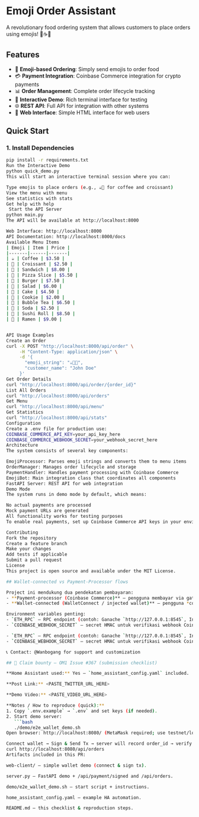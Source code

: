 # Emoji Order Assistant

A revolutionary food ordering system that allows customers to place orders using emojis! 🍕☕🥐

## Features

- 🎯 **Emoji-based Ordering**: Simply send emojis to order food
- 💳 **Payment Integration**: Coinbase Commerce integration for crypto payments
- 📊 **Order Management**: Complete order lifecycle tracking
- 🤖 **Interactive Demo**: Rich terminal interface for testing
- 🌐 **REST API**: Full API for integration with other systems
- 📱 **Web Interface**: Simple HTML interface for web users

## Quick Start

### 1. Install Dependencies

```bash
pip install -r requirements.txt
Run the Interactive Demo
python quick_demo.py
This will start an interactive terminal session where you can:

Type emojis to place orders (e.g., ☕🥐 for coffee and croissant)
View the menu with menu
See statistics with stats
Get help with help
 Start the API Server
python main.py
The API will be available at http://localhost:8000

Web Interface: http://localhost:8000
API Documentation: http://localhost:8000/docs
Available Menu Items
| Emoji | Item | Price |
|-------|------|-------|
| ☕ | Coffee | $3.50 |
| 🥐 | Croissant | $2.50 |
| 🥪 | Sandwich | $8.00 |
| 🍕 | Pizza Slice | $5.50 |
| 🍔 | Burger | $7.50 |
| 🥗 | Salad | $6.00 |
| 🍰 | Cake | $4.50 |
| 🍪 | Cookie | $2.00 |
| 🧋 | Bubble Tea | $6.50 |
| 🥤 | Soda | $2.50 |
| 🍣 | Sushi Roll | $8.50 |
| 🍜 | Ramen | $9.00 |


API Usage Examples
Create an Order
curl -X POST "http://localhost:8000/api/order" \
     -H "Content-Type: application/json" \
     -d '{
       "emoji_string": "☕🥐🍕",
       "customer_name": "John Doe"
     }'
Get Order Details
curl "http://localhost:8000/api/order/{order_id}"
List All Orders
curl "http://localhost:8000/api/orders"
Get Menu
curl "http://localhost:8000/api/menu"
Get Statistics
curl "http://localhost:8000/api/stats"
Configuration
Create a .env file for production use:
COINBASE_COMMERCE_API_KEY=your_api_key_here
COINBASE_COMMERCE_WEBHOOK_SECRET=your_webhook_secret_here
Architecture
The system consists of several key components:

EmojiProcessor: Parses emoji strings and converts them to menu items
OrderManager: Manages order lifecycle and storage
PaymentHandler: Handles payment processing with Coinbase Commerce
EmojiBot: Main integration class that coordinates all components
FastAPI Server: REST API for web integration
Demo Mode
The system runs in demo mode by default, which means:

No actual payments are processed
Mock payment URLs are generated
All functionality works for testing purposes
To enable real payments, set up Coinbase Commerce API keys in your environment.

Contributing
Fork the repository
Create a feature branch
Make your changes
Add tests if applicable
Submit a pull request
License
This project is open source and available under the MIT License.

## Wallet-connected vs Payment-Processor flows

Project ini mendukung dua pendekatan pembayaran:
- **Payment-processor (Coinbase Commerce)** — pengguna membayar via gateway pihak ketiga; server menerima webhook konfirmasi.
- **Wallet-connected (WalletConnect / injected wallet)** — pengguna *connect* dan *sign* transaksi on-chain; server menerima `tx_hash` dan memonitor receipt via RPC (ETH_RPC).

Environment variables penting:
- `ETH_RPC` — RPC endpoint (contoh: Ganache `http://127.0.0.1:8545`, Infura/Alchemy).
- `COINBASE_WEBHOOK_SECRET` — secret HMAC untuk verifikasi webhook Coinbase Commerce (jika digunakan).

- `ETH_RPC` — RPC endpoint (contoh: Ganache `http://127.0.0.1:8545`, Infura/Alchemy).
- `COINBASE_WEBHOOK_SECRET` — secret HMAC untuk verifikasi webhook Coinbase Commerce (jika digunakan).

📞 Contact: @Wanbogang for support and customization

## 🏁 Claim bounty — OM1 Issue #367 (submission checklist)

**Home Assistant used:** Yes — `home_assistant_config.yaml` included.

**Post Link:** <PASTE_TWITTER_URL_HERE>

**Demo Video:** <PASTE_VIDEO_URL_HERE>

**Notes / How to reproduce (quick):**
1. Copy `.env.example` → `.env` and set keys (if needed).
2. Start demo server:
   ```bash
   ./demo/e2e_wallet_demo.sh
Open browser: http://localhost:8080/ (MetaMask required; use testnet/local chain).

Connect wallet → Sign & Send Tx → server will record order_id → verify:
curl http://localhost:8080/api/orders
Artifacts included in this PR:

web-client/ — simple wallet demo (connect & sign tx).

server.py — FastAPI demo + /api/payment/signed and /api/orders.

demo/e2e_wallet_demo.sh — start script + instructions.

home_assistant_config.yaml — example HA automation.

README.md — this checklist & reproduction steps.
